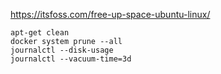 https://itsfoss.com/free-up-space-ubuntu-linux/

```
apt-get clean
docker system prune --all
journalctl --disk-usage
journalctl --vacuum-time=3d
```

